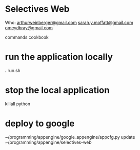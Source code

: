 # Selectives Web

Who:
arthurweinberger@gmail.com
sarah.y.moffatt@gmail.com
omeydbray@gmail.com

commands cookbook

# run the application locally
. run.sh

# stop the local application
killall python

# deploy to google
~/programming/appengine/google_appengine/appcfg.py update ~/programming/appengine/selectives-web
